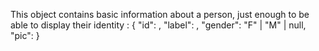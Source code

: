 <page title="Short information about a person"
      api="type <person>" 
      js="class RunOrg.Person"
      tags="types classes class:person"
      parent="people.md" />
<doc>
  This object contains basic information about a person, just enough 
  to be able to display their identity : 
</doc>
<example type="json">
  { "id": <id>,
    "label": <label>,
    "gender": "F" | "M" | null,
    "pic": <url> }
</example>
<list tags="methods:person subclasses:person" />